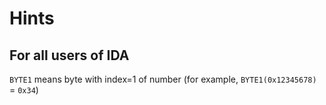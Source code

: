 # Hints
## For all users of IDA
`BYTE1` means byte with index=1 of number (for example, `BYTE1(0x12345678)` = `0x34`)

